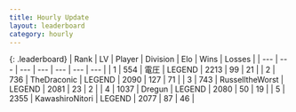 ```yaml
---
title: Hourly Update
layout: leaderboard
category: hourly
---
```


{: .leaderboard}
| Rank | LV | Player | Division | Elo | Wins | Losses |
| --- | --- | --- | --- | --- | --- | --- |
| <span data-change="0">1</span> | 554 | <span title="ID: 407707">電圧</span> | LEGEND | <span data-change="0">2213</span> | <span data-change="0">99</span> | <span data-change="0">21</span> |
| <span data-change="0">2</span> | 736 | <span title="ID: 544310">TheDraconic</span> | LEGEND | <span data-change="8">2090</span> | <span data-change="1">127</span> | <span data-change="0">71</span> |
| <span data-change="0">3</span> | 743 | <span title="ID: 388751">RusselltheWorst</span> | LEGEND | <span data-change="0">2081</span> | <span data-change="0">23</span> | <span data-change="0">2</span> |
| <span data-change="0">4</span> | 1037 | <span title="ID: 337810">Dregun</span> | LEGEND | <span data-change="0">2080</span> | <span data-change="0">50</span> | <span data-change="0">19</span> |
| <span data-change="0">5</span> | 2355 | <span title="ID: 164871">KawashiroNitori</span> | LEGEND | <span data-change="0">2077</span> | <span data-change="0">87</span> | <span data-change="0">46</span> |